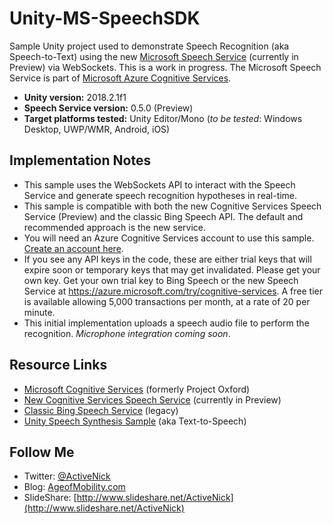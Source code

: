 # Unity-MS-SpeechSDK
Sample Unity project used to demonstrate Speech Recognition (aka Speech-to-Text) using the new [Microsoft Speech Service](https://docs.microsoft.com/en-us/azure/cognitive-services/Speech-Service/) (currently in Preview) via WebSockets. This is a work in progress. The Microsoft Speech Service is part of [Microsoft Azure Cognitive Services](https://www.microsoft.com/cognitive-services). 

* **Unity version:** 2018.2.1f1
* **Speech Service version:** 0.5.0 (Preview)
* **Target platforms tested:** Unity Editor/Mono (*to be tested*: Windows Desktop, UWP/WMR, Android, iOS)

## Implementation Notes
* This sample uses the WebSockets API to interact with the Speech Service and generate speech recognition hypotheses in real-time.
* This sample is compatible with both the new Cognitive Services Speech Service (Preview) and the classic Bing Speech API. The default and recommended approach is the new service.
* You will need an Azure Cognitive Services account to use this sample. [Create an account here](https://docs.microsoft.com/azure/cognitive-services/cognitive-services-apis-create-account).
* If you see any API keys in the code, these are either trial keys that will expire soon or temporary keys that may get invalidated. Please get your own key. Get your own trial key to Bing Speech or the new Speech Service at https://azure.microsoft.com/try/cognitive-services. A free tier is available allowing 5,000 transactions per month, at a rate of 20 per minute.
* This initial implementation uploads a speech audio file to perform the recognition. *Microphone integration coming soon*.

## Resource Links
* [Microsoft Cognitive Services](https://www.microsoft.com/cognitive-services) (formerly Project Oxford)
* [New Cognitive Services Speech Service](https://docs.microsoft.com/en-us/azure/cognitive-services/Speech-Service/) (currently in Preview)
* [Classic Bing Speech Service](https://docs.microsoft.com/en-us/azure/cognitive-services/Speech/home) (legacy)
* [Unity Speech Synthesis Sample](https://github.com/ActiveNick/Unity-Text-to-Speech) (aka Text-to-Speech)

## Follow Me
* Twitter: [@ActiveNick](http://twitter.com/ActiveNick)
* Blog: [AgeofMobility.com](http://AgeofMobility.com)
* SlideShare: [http://www.slideshare.net/ActiveNick](http://www.slideshare.net/ActiveNick)
